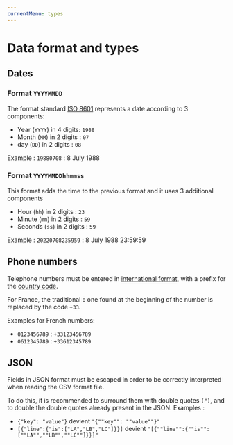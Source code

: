```yaml
---
currentMenu: types
---
```


# Data format and types

## Dates

### Format `YYYYMMDD`

The format standard [ISO 8601](https://en.wikipedia.org/wiki/ISO_8601) represents a date according to 3 components:

* Year (`YYYY`) in 4 digits: `1988`
* Month (`MM`) in 2 digits : `07`
* day (`DD`) in 2 digits : `08`

Example : `19880708` : 8 July 1988

### Format `YYYYMMDDhhmmss`

This format adds the time to the previous format and it uses 3 additional components

* Hour (`hh`) in 2 digits : `23`
* Minute (`mm`) in 2 digits : `59`
* Seconds (`ss`) in 2 digits : `59`

Example : `20220708235959` : 8 July 1988 23:59:59

## Phone numbers

Telephone numbers must be entered in [international format](https://fr.wikipedia.org/wiki/Plan_de_num%C3%A9rotation), with a prefix for the [country code](https://fr.wikipedia.org/wiki/Liste_des_indicatifs_t%C3%A9l%C3%A9phoniques_internationaux_par_pays). 

For France, the traditional `0` one found at the beginning of the number is replaced by the code  `+33`.

Examples for French numbers:

* `0123456789` : `+33123456789`
* `0612345789` : `+33612345789`

## JSON

Fields in JSON format must be escaped in order to be correctly interpreted when reading the CSV format file.


To do this, it is recommended to surround them with double quotes `(")`, and to double the double quotes already present in the JSON.
Examples :

* `{"key": "value"}` devient `"{""key"": ""value""}"` 
* `[{"line":{"is":["LA","LB","LC"]}}]` devient `"[{""line"":{""is"":[""LA"",""LB"",""LC""]}}]"`